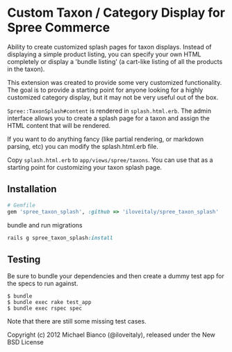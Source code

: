 Custom Taxon / Category Display for Spree Commerce
==================================================

Ability to create customized splash pages for taxon displays.
Instead of displaying a simple product listing, you can specify your own HTML completely or display a 'bundle listing' (a cart-like listing of all the products in the taxon).  

This extension was created to provide some very customized functionality.
The goal is to provide a starting point for anyone looking for a highly customized category display,
but it may not be very useful out of the box.  

`Spree::TaxonSplash#content` is rendered in `splash.html.erb`.
The admin interface allows you to create a splash page for a taxon and assign the HTML content that will be rendered.

If you want to do anything fancy (like partial rendering, or markdown parsing, etc) you can modify the splash.html.erb file.

Copy `splash.html.erb` to `app/views/spree/taxons`.
You can use that as a starting point for customizing your taxon splash page.

Installation
------------
```ruby
# Gemfile
gem 'spree_taxon_splash', :github => 'iloveitaly/spree_taxon_splash'
```
bundle and run migrations
```ruby
rails g spree_taxon_splash:install
```

Testing
-------

Be sure to bundle your dependencies and then create a dummy test app for the specs to run against.

    $ bundle
    $ bundle exec rake test_app
    $ bundle exec rspec spec

Note that there are still some missing test cases.  

Copyright (c) 2012 Michael Bianco (@iloveitaly), released under the New BSD License
